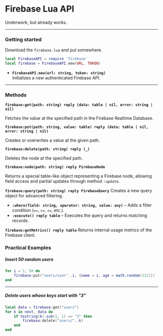 # Firebase Lua API  

Underwork, but already works.

---

### Getting started

Download the `firebase.lua` and put somewhere.

```lua
local FirebaseAPI = require 'firebase'
local firebase = FirebaseAPI.new(URL, TOKEN)
```

- **`FirebaseAPI.new(url: string, token: string)`**  
  Initializes a new authenticated Firebase API.

---

### Methods

**`firebase:get(path: string) reply (data: table | nil, error: string | nil)`**

Fetches the value at the specified path in the Firebase Realtime Database.


**`firebase:put(path: string, value: table) reply (data: table | nil, error: string | nil)`**

Creates or overwrites a value at the given path.

**`firebase:delete(path: string) reply (_)`**

Deletes the node at the specified path.

**`firebase:node(path: string) reply FirebaseNode`**

Returns a special table-like object representing a Firebase node, allowing field access and partial updates through method `:update`.

**`firebase:query(path: string) reply FirebaseQuery`**
Creates a new query object for advanced filtering.

- **`:where(field: string, operator: string, value: any)`** – Adds a filter condition (`==`, `>=`, `<=`, etc.).
- **`:execute() reply table`** – Executes the query and returns matching records.

**`firebase:getMetrics() reply table`**
Returns internal usage metrics of the Firebase client.

### Practical Examples

##### Insert 50 random users
```lua
for i = 1, 50 do
    firebase:put("users/user"..i, {name = i, age = math.random(122)})
end
```

---

##### Delete users whose keys start with "3"
```lua
local data = firebase:get("users")
for k in next, data do
    if tostring(k):sub(1, 1) == "3" then
        firebase:delete("users/"..k)
    end
end
```
